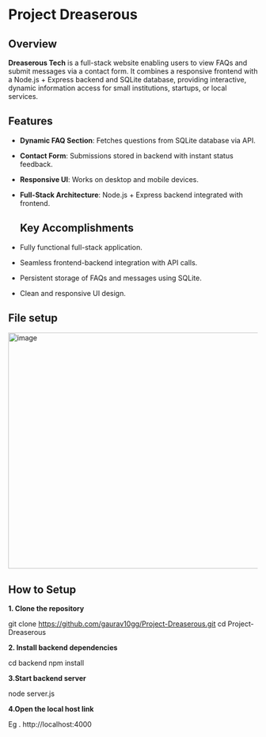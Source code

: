 # Project Dreaserous

## Overview
**Dreaserous Tech** is a full-stack website enabling users to view FAQs and submit messages via a contact form. It combines a responsive frontend with a Node.js + Express backend and SQLite database, providing interactive, dynamic information access for small institutions, startups, or local services.

## Features
- **Dynamic FAQ Section**: Fetches questions from SQLite database via API.  
- **Contact Form**: Submissions stored in backend with instant status feedback.  
- **Responsive UI**: Works on desktop and mobile devices.  
- **Full-Stack Architecture**: Node.js + Express backend integrated with frontend.

  ## Key Accomplishments
- Fully functional full-stack application.
- Seamless frontend-backend integration with API calls.
- Persistent storage of FAQs and messages using SQLite.
- Clean and responsive UI design.

## File setup 


<img width="810" height="477" alt="image" src="https://github.com/user-attachments/assets/80e7b24d-db28-47a7-9d12-85d02d8f2df0" />

## How to Setup 

**1. Clone the repository**

git clone https://github.com/gaurav10gg/Project-Dreaserous.git
cd Project-Dreaserous

**2. Install backend dependencies**

cd backend
npm install

**3.Start backend server**

node server.js

**4.Open the local host link**

Eg . http://localhost:4000

 
